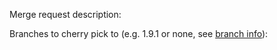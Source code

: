 Merge request description:


Branches to cherry pick to (e.g. 1.9.1 or none, see [branch info](https://gitlab.eng.vmware.com/tanzu-docs/docs-tap/-/tree/main#branches)):

